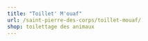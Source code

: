 ```yaml
---
title: "Toillet' M'ouaf"
url: /saint-pierre-des-corps/toillet-mouaf/
shop: toilettage des animaux
---
```

